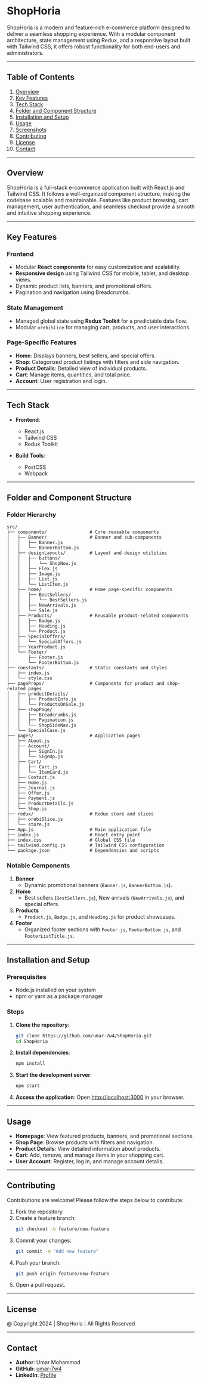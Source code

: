 # **ShopHoria**

ShopHoria is a modern and feature-rich e-commerce platform designed to deliver a seamless shopping experience. With a modular component architecture, state management using Redux, and a responsive layout built with Tailwind CSS, it offers robust functionality for both end-users and administrators.
 
---

## **Table of Contents**

1. [Overview](#overview)
2. [Key Features](#key-features)
3. [Tech Stack](#tech-stack)
4. [Folder and Component Structure](#folder-and-component-structure)
5. [Installation and Setup](#installation-and-setup)
6. [Usage](#usage)
7. [Screenshots](#screenshots)
8. [Contributing](#contributing)
9. [License](#license)
10. [Contact](#contact)

---

## **Overview**

ShopHoria is a full-stack e-commerce application built with React.js and Tailwind CSS. It follows a well-organized component structure, making the codebase scalable and maintainable. Features like product browsing, cart management, user authentication, and seamless checkout provide a smooth and intuitive shopping experience.

---

## **Key Features**

### **Frontend**
- Modular **React components** for easy customization and scalability.
- **Responsive design** using Tailwind CSS for mobile, tablet, and desktop views.
- Dynamic product lists, banners, and promotional offers.
- Pagination and navigation using Breadcrumbs.

### **State Management**
- Managed global state using **Redux Toolkit** for a predictable data flow.
- Modular `orebiSlice` for managing cart, products, and user interactions.

### **Page-Specific Features**
- **Home**: Displays banners, best sellers, and special offers.
- **Shop**: Categorized product listings with filters and side navigation.
- **Product Details**: Detailed view of individual products.
- **Cart**: Manage items, quantities, and total price.
- **Account**: User registration and login.

---

## **Tech Stack**

- **Frontend**:
  - React.js
  - Tailwind CSS
  - Redux Toolkit

- **Build Tools**:
  - PostCSS
  - Webpack

---

## **Folder and Component Structure**

### **Folder Hierarchy**
```
src/
├── components/                # Core reusable components
│   ├── Banner/                # Banner and sub-components
│   │   ├── Banner.js
│   │   └── BannerBottom.js
│   ├── designLayouts/         # Layout and design utilities
│   │   ├── buttons/
│   │   │   └── ShopNow.js
│   │   ├── Flex.js
│   │   ├── Image.js
│   │   ├── List.js
│   │   └── ListItem.js
│   ├── home/                  # Home page-specific components
│   │   ├── BestSellers/
│   │   │   └── BestSellers.js
│   │   ├── NewArrivals.js
│   │   └── Sale.js
│   ├── Products/              # Reusable product-related components
│   │   ├── Badge.js
│   │   ├── Heading.js
│   │   └── Product.js
│   ├── SpecialOffers/
│   │   └── SpecialOffers.js
│   ├── YearProduct.js
│   └── Footer/
│       ├── Footer.js
│       └── FooterBottom.js
├── constants/                 # Static constants and styles
│   ├── index.js
│   └── style.css
├── pageProps/                 # Components for product and shop-related pages
│   ├── productDetails/
│   │   ├── ProductInfo.js
│   │   └── ProductsOnSale.js
│   ├── shopPage/
│   │   ├── Breadcrumbs.js
│   │   ├── Pagination.js
│   │   └── ShopSideNav.js
│   └── SpecialCase.js
├── pages/                     # Application pages
│   ├── About.js
│   ├── Account/
│   │   ├── SignIn.js
│   │   └── SignUp.js
│   ├── Cart/
│   │   ├── Cart.js
│   │   └── ItemCard.js
│   ├── Contact.js
│   ├── Home.js
│   ├── Journal.js
│   ├── Offer.js
│   ├── Payment.js
│   ├── ProductDetails.js
│   └── Shop.js
├── redux/                     # Redux store and slices
│   ├── orebiSlice.js
│   └── store.js
├── App.js                     # Main application file
├── index.js                   # React entry point
├── index.css                  # Global CSS file
├── tailwind.config.js         # Tailwind CSS configuration
└── package.json               # Dependencies and scripts
```

### **Notable Components**
1. **Banner**
   - Dynamic promotional banners (`Banner.js`, `BannerBottom.js`).
2. **Home**
   - Best sellers (`BestSellers.js`), New arrivals (`NewArrivals.js`), and special offers.
3. **Products**
   - `Product.js`, `Badge.js`, and `Heading.js` for product showcases.
4. **Footer**
   - Organized footer sections with `Footer.js`, `FooterBottom.js`, and `FooterListTitle.js`.

---

## **Installation and Setup**

### **Prerequisites**
- Node.js installed on your system
- npm or yarn as a package manager

### **Steps**

1. **Clone the repository**:
   ```bash
   git clone https://github.com/umar-7w4/ShopHoria.git
   cd ShopHoria
   ```

2. **Install dependencies**:
   ```bash
   npm install
   ```

3. **Start the development server**:
   ```bash
   npm start
   ```

4. **Access the application**:
   Open [http://localhost:3000](http://localhost:3000) in your browser.

---

## **Usage**

- **Homepage**: View featured products, banners, and promotional sections.
- **Shop Page**: Browse products with filters and navigation.
- **Product Details**: View detailed information about products.
- **Cart**: Add, remove, and manage items in your shopping cart.
- **User Account**: Register, log in, and manage account details.
  
---

## **Contributing**

Contributions are welcome! Please follow the steps below to contribute:

1. Fork the repository.
2. Create a feature branch:
   ```bash
   git checkout -b feature/new-feature
   ```
3. Commit your changes:
   ```bash
   git commit -m "Add new feature"
   ```
4. Push your branch:
   ```bash
   git push origin feature/new-feature
   ```
5. Open a pull request.

---

## **License**

@ Copyright 2024 | ShopHoria | All Rights Reserved 


---

## **Contact**

- **Author**: Umar Mohammad
- **GitHub**: [umar-7w4](https://github.com/umar-7w4)
- **LinkedIn**: [Profile](https://linkedin.com/in/umarmhd)
